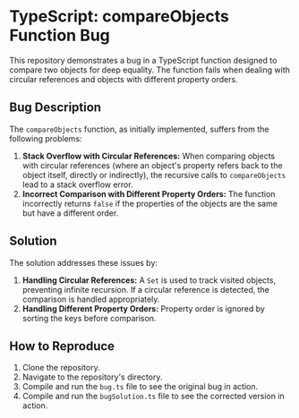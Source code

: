 # TypeScript: compareObjects Function Bug

This repository demonstrates a bug in a TypeScript function designed to compare two objects for deep equality. The function fails when dealing with circular references and objects with different property orders.

## Bug Description
The `compareObjects` function, as initially implemented, suffers from the following problems:

1. **Stack Overflow with Circular References:** When comparing objects with circular references (where an object's property refers back to the object itself, directly or indirectly), the recursive calls to `compareObjects` lead to a stack overflow error.
2. **Incorrect Comparison with Different Property Orders:** The function incorrectly returns `false` if the properties of the objects are the same but have a different order.

## Solution
The solution addresses these issues by:

1. **Handling Circular References:** A `Set` is used to track visited objects, preventing infinite recursion. If a circular reference is detected, the comparison is handled appropriately.
2. **Handling Different Property Orders:** Property order is ignored by sorting the keys before comparison.

## How to Reproduce
1. Clone the repository.
2. Navigate to the repository's directory.
3. Compile and run the `bug.ts` file to see the original bug in action.
4. Compile and run the `bugSolution.ts` file to see the corrected version in action.
